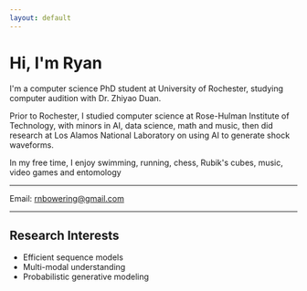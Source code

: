 ```yaml
---
layout: default
---
```


# Hi, I'm Ryan

I'm a computer science PhD student at University of Rochester, studying computer audition with Dr. Zhiyao Duan.  

Prior to Rochester, I studied computer science at Rose-Hulman Institute of Technology, with minors in AI, data science, math and music, then did research at Los Alamos National Laboratory on using AI to generate shock waveforms.  

In my free time, I enjoy swimming, running, chess, Rubik's cubes, music, video games and entomology

___  

Email: [rnbowering@gmail.com](mailto:rnbowering@gmail.com)

___

## Research Interests
- Efficient sequence models
- Multi-modal understanding
- Probabilistic generative modeling


